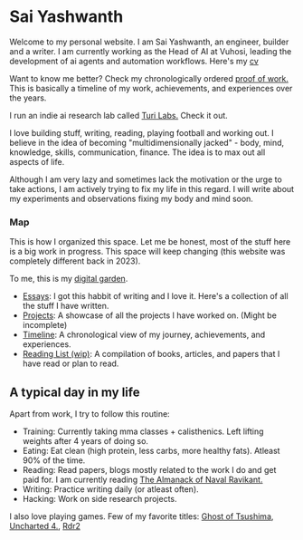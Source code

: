 # Sai Yashwanth

Welcome to my personal website. I am Sai Yashwanth, an engineer, builder and a writer. 
I am currently working as the Head of AI at Vuhosi, leading the development of ai agents and automation workflows. Here's my [cv](./resume)

Want to know me better? Check my chronologically ordered [proof of work.](./timeline) This is basically a timeline of my work, achievements, and experiences over the years.

I run an indie ai research lab called [Turi Labs.](https://www.turilabs.tech) Check it out.

I love building stuff, writing, reading, playing football and working out. I believe in the idea of becoming "multidimensionally jacked" - body, mind, knowledge, skills, communication, finance. The idea is to max out all aspects of life.

Although I am very lazy and sometimes lack the motivation or the urge to take actions, I am actively trying to fix my life in this regard. I will write about my experiments and observations fixing my body and mind soon. 

### Map
This is how I organized this space. Let me be honest, most of the stuff here is a big work in progress. This space will keep changing (this website was completely different back in 2023).

To me, this is my [digital garden](https://maggieappleton.com/garden-history). 

- [Essays](./articles): I got this habbit of writing and I love it. Here's a collection of all the stuff I have written.
- [Projects](./projects): A showcase of all the projects I have worked on. (Might be incomplete)
- [Timeline](./timeline): A chronological view of my journey, achievements, and experiences.
- [Reading List (wip)](./reading-list): A compilation of books, articles, and papers that I have read or plan to read.


## A typical day in my life
Apart from work, I try to follow this routine:

- Training: Currently taking mma classes + calisthenics. Left lifting weights after 4 years of doing so.
- Eating: Eat clean (high protein, less carbs, more healthy fats). Atleast 90% of the time.
- Reading: Read papers, blogs mostly related to the work I do and get paid for. I am currently reading [The Almanack of Naval Ravikant.](https://navalmanack.com/)
- Writing: Practice writing daily (or atleast often).
- Hacking: Work on side research projects.

I also love playing games. Few of my favorite titles: [Ghost of Tsushima](https://en.wikipedia.org/wiki/Ghost_of_Tsushima), [Uncharted 4.](https://en.wikipedia.org/wiki/Uncharted_4:_A_Thief%27s_End), [Rdr2](https://en.wikipedia.org/wiki/Red_Dead_Redemption_2)


